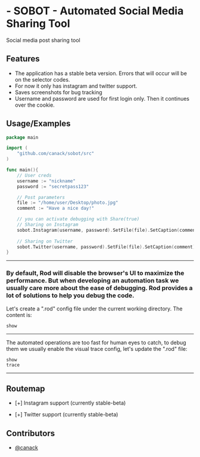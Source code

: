 # - SOBOT - Automated Social Media Sharing Tool

Social media post sharing tool

## Features

- The application has a stable beta version. Errors that will occur will be on the selector codes.
- For now it only has instagram and twitter support.
- Saves screenshots for bug tracking
- Username and password are used for first login only. Then it continues over the cookie.

## Usage/Examples

```go
package main

import (
    "github.com/canack/sobot/src"
)

func main(){
    // User creds
    username := "nickname"
    password := "secretpass123"

    // Post parameters
    file := "/home/user/Desktop/photo.jpg"
    comment := "Have a nice day!"

    // you can activate debugging with Share(true)
    // Sharing on Instagram
    sobot.Instagram(username, password).SetFile(file).SetCaption(comment).Share(true)
	
    // Sharing on Twitter
    sobot.Twitter(username, password).SetFile(file).SetCaption(comment).Share(true)
}
```

---
### By default, Rod will disable the browser's UI to maximize the performance. But when developing an automation task we usually care more about the ease of debugging. Rod provides a lot of solutions to help you debug the code.

 Let's create a ".rod" config file under the current working directory. The content is:

```show```

---

The automated operations are too fast for human eyes to catch, to debug them we usually enable the visual trace config, let's update the ".rod" file:

```
show
trace
```
---

## Routemap

- [+] Instagram support (currently stable-beta)

- [+] Twitter support (currently stable-beta)


## Contributors

- [@canack](https://www.github.com/canack)